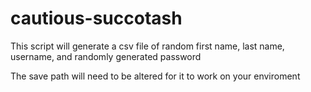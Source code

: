 # cautious-succotash

This script will generate a csv file of random first name, last name, username, and randomly generated password

The save path will need to be altered for it to work on your enviroment
